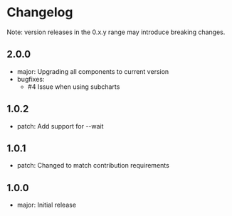# Changelog
Note: version releases in the 0.x.y range may introduce breaking changes.

## 2.0.0

- major: Upgrading all components to current version
- bugfixes:
  - #4 Issue when using subcharts

## 1.0.2

- patch: Add support for --wait

## 1.0.1

- patch: Changed to match contribution requirements

## 1.0.0

- major: Initial release
